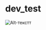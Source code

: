 # dev_test
![Alt-текстт](https://github.com/andreyvrn/dev_test/actions/workflows/python-package.yml/badge.svg "Cтатус сборки")
